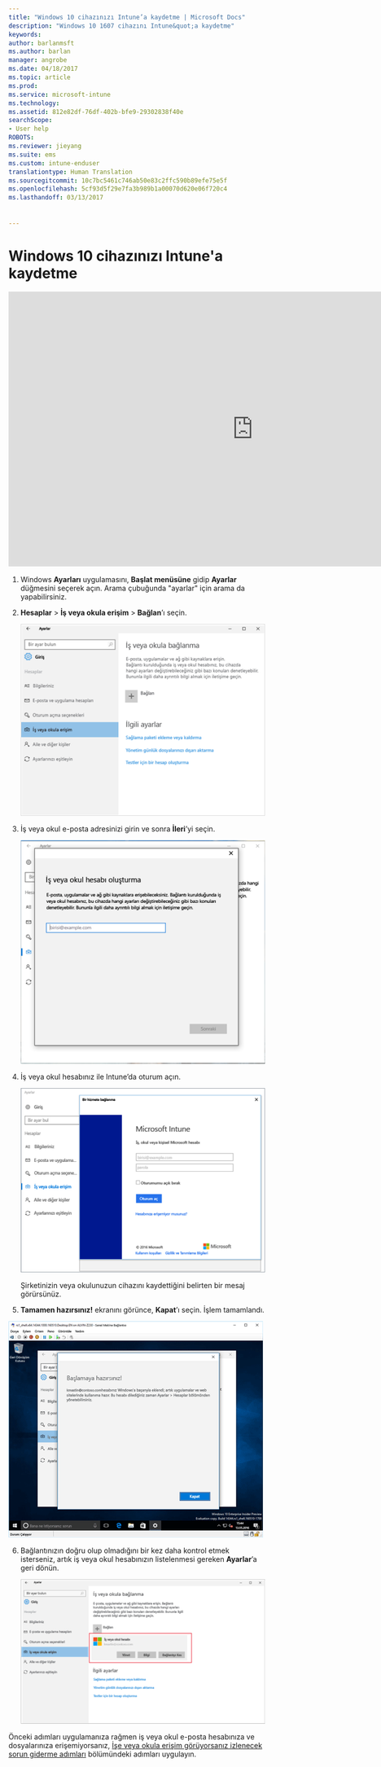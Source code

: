 ```yaml
---
title: "Windows 10 cihazınızı Intune’a kaydetme | Microsoft Docs"
description: "Windows 10 1607 cihazını Intune&quot;a kaydetme"
keywords: 
author: barlanmsft
ms.author: barlan
manager: angrobe
ms.date: 04/18/2017
ms.topic: article
ms.prod: 
ms.service: microsoft-intune
ms.technology: 
ms.assetid: 812e82df-76df-402b-bfe9-29302838f40e
searchScope:
- User help
ROBOTS: 
ms.reviewer: jieyang
ms.suite: ems
ms.custom: intune-enduser
translationtype: Human Translation
ms.sourcegitcommit: 10c7bc5461c746ab50e83c2ffc590b89efe75e5f
ms.openlocfilehash: 5cf93d5f29e7fa3b989b1a00070d620e06f720c4
ms.lasthandoff: 03/13/2017


---
```


# <a name="enroll-your-windows-10-device-in-intune"></a>Windows 10 cihazınızı Intune'a kaydetme

<iframe src="https://channel9.msdn.com/Series/IntuneEnrollment/Windows-Enrollment/player" width="960" height="540" allowFullScreen frameBorder="0"></iframe>

1.  Windows **Ayarları** uygulamasını, **Başlat menüsüne** gidip **Ayarlar** düğmesini seçerek açın. Arama çubuğunda "ayarlar" için arama da yapabilirsiniz.

2. **Hesaplar** > **İş veya okula erişim** > **Bağlan**’ı seçin.

    ![İş veya okul hesabına erişimi seçme](./media/w10-enroll-rs1-connect-to-work-or-school.png)

3.  İş veya okul e-posta adresinizi girin ve sonra **İleri**’yi seçin.

    ![İş veya okul hesabınızı girme](./media/w10-enroll-rs1-set-up-work-or-school-account.png)

4. İş veya okul hesabınız ile Intune’da oturum açın.

    ![İş veya okul hesabı ekle](./media/w10-enroll-rs1-enter-your-credentials.png)

    Şirketinizin veya okulunuzun cihazını kaydettiğini belirten bir mesaj görürsünüz.

5. **Tamamen hazırsınız!** ekranını görünce, **Kapat**’ı seçin. İşlem tamamlandı.

  !["Tamamen hazırsınız!" ekranında Kapat’ı seçin](./media/w10-enroll-rs1-youre-all-set.png)

6. Bağlantınızın doğru olup olmadığını bir kez daha kontrol etmek isterseniz, artık iş veya okul hesabınızın listelenmesi gereken **Ayarlar**’a geri dönün.

    ![Bağlantının düzgün biçimde ayarlandığını doğrulama](./media/w10-enroll-rs1-validate-successful-enrollment.png)

Önceki adımları uygulamanıza rağmen iş veya okul e-posta hesabınıza ve dosyalarınıza erişemiyorsanız, [İşe veya okula erişim görüyorsanız izlenecek sorun giderme adımları](troubleshoot-your-windows-10-device-windows.md#troubleshooting-steps-to-follow-if-you-see-access-work-or-school) bölümündeki adımları uygulayın.

